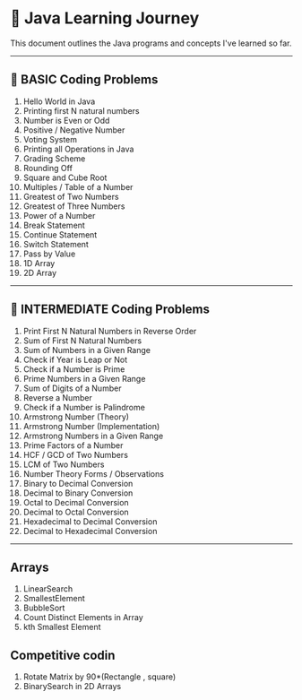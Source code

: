 # 🧠 Java Learning Journey

This document outlines the Java programs and concepts I've learned so far.

---

## 📘 BASIC Coding Problems

1. Hello World in Java  
2. Printing first N natural numbers  
3. Number is Even or Odd  
4. Positive / Negative Number  
5. Voting System  
6. Printing all Operations in Java  
7. Grading Scheme  
8. Rounding Off  
9. Square and Cube Root  
10. Multiples / Table of a Number  
11. Greatest of Two Numbers  
12. Greatest of Three Numbers  
13. Power of a Number  
14. Break Statement  
15. Continue Statement  
16. Switch Statement  
17. Pass by Value  
18. 1D Array  
19. 2D Array  

---

## 🚀 INTERMEDIATE Coding Problems

1. Print First N Natural Numbers in Reverse Order  
2. Sum of First N Natural Numbers  
3. Sum of Numbers in a Given Range  
4. Check if Year is Leap or Not  
5. Check if a Number is Prime  
6. Prime Numbers in a Given Range  
7. Sum of Digits of a Number  
8. Reverse a Number  
9. Check if a Number is Palindrome  
10. Armstrong Number (Theory)  
11. Armstrong Number (Implementation)  
12. Armstrong Numbers in a Given Range  
13. Prime Factors of a Number  
14. HCF / GCD of Two Numbers  
15. LCM of Two Numbers  
16. Number Theory Forms / Observations  
17. Binary to Decimal Conversion  
18. Decimal to Binary Conversion  
19. Octal to Decimal Conversion  
20. Decimal to Octal Conversion  
21. Hexadecimal to Decimal Conversion  
22. Decimal to Hexadecimal Conversion  

---
## Arrays

1. LinearSearch
2. SmallestElement
3. BubbleSort
4. Count Distinct Elements in Array 
5. kth Smallest Element

## Competitive codin
1. Rotate Matrix by 90*(Rectangle , square)
2. BinarySearch in 2D Arrays